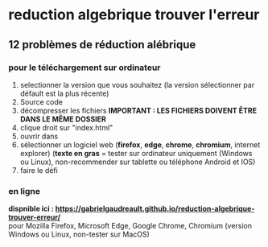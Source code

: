 # reduction algebrique trouver l'erreur

## 12 problèmes de réduction alébrique

### pour le téléchargement sur ordinateur
1. selectionner la version que vous souhaitez (la version sélectionner par défault est la plus récente)
2. Source code
3. décompresser les fichiers <b>IMPORTANT : LES FICHIERS DOIVENT ÊTRE DANS LE MÊME DOSSIER</b>
4. clique droit sur "index.html"
5. ouvrir dans
6. sélectionner un logiciel web (<b>firefox</b>, <b>edge</b>, <b>chrome</b>, <b>chromium</b>, internet explorer) (<b>texte en gras</b> = tester sur ordinateur uniquement (Windows ou Linux), non-recommender sur tablette ou téléphone Android et IOS) 
7. faire le défi

### en ligne
<b>dispnible ici : https://gabrielgaudreault.github.io/reduction-algebrique-trouver-erreur/</b><br>
pour Mozilla Firefox, Microsoft Edge, Google Chrome, Chromium (version Windows ou Linux, non-tester sur MacOS)
